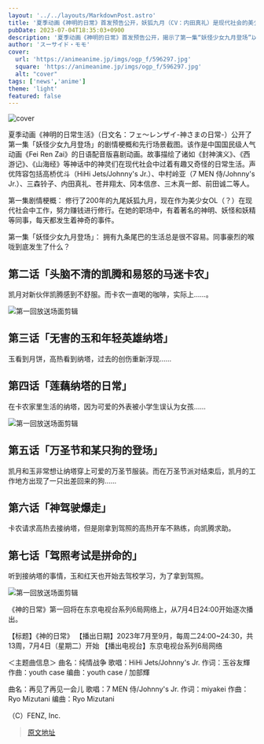 ```yaml
---
layout: '../../layouts/MarkdownPost.astro'
title: '夏季动画《神明的日常》首发预告公开，妖狐九月（CV：内田真礼）是现代社会的美少女OL？'
pubDate: 2023-07-04T18:35:03+0900
description: '夏季动画《神明的日常》首发预告公开，揭示了第一集“妖怪少女九月登场”以及其他剧情概要和先行场景截图。'
author: 'スーサイド・モモ'
cover:
  url: 'https://animeanime.jp/imgs/ogp_f/596297.jpg'
  square: 'https://animeanime.jp/imgs/ogp_f/596297.jpg'
  alt: "cover"
tags: ['news','anime']
theme: 'light'
featured: false
---
```


![cover](https://animeanime.jp/imgs/ogp_f/596297.jpg)

夏季动画《神明的日常生活》（日文名：フェ～レンザイ-神さまの日常-）公开了第一集「妖怪少女九月登场」的剧情梗概和先行场景截图。该作是中国国民级人气动画《Fei Ren Zai》的日语配音版喜剧动画。故事描绘了诸如《封神演义》、《西游记》、《山海经》等神话中的神灵们在现代社会中过着有趣又奇怪的日常生活。声优阵容包括高桥优斗（HiHi Jets/Johnny's Jr.）、中村岭亚（7 MEN 侍/Johnny's Jr.）、三森铃子、内田真礼、苍井翔太、冈本信彦、三木真一郎、前田诚二等人。

第一集剧情梗概：
修行了200年的九尾妖狐九月，现在作为美少女OL（？）在现代社会中工作，努力赚钱进行修行。在她的职场中，有着著名的神明、妖怪和妖精等同事，每天都发生着神奇的事件。

第一集「妖怪少女九月登场」：
拥有九条尾巴的生活总是很不容易。同事豪烈的喉咙到底发生了什么？
## 第二话「头脑不清的凯腾和易怒的马迷卡农」

凯月对新伙伴凯腾感到不舒服。而卡农一直喝的咖啡，实际上……。

![第一回放送场面剪辑](https://animeanime.jp/imgs/zoom/596295.jpg)

## 第三话「无害的玉和年轻英雄纳塔」

玉看到月饼，高热看到纳塔，过去的创伤重新浮现……

## 第四话「莲藕纳塔的日常」

在卡农家里生活的纳塔，因为可爱的外表被小学生误认为女孩……

![第一回放送场面剪辑](https://animeanime.jp/imgs/zoom/596293.jpg)

## 第五话「万圣节和某只狗的登场」

凯月和玉非常想让纳塔穿上可爱的万圣节服装。而在万圣节派对结束后，凯月的工作地方出现了一只出差回来的狗……

## 第六话「神驾驶爆走」

卡农请求高热去接纳塔，但是刚拿到驾照的高热开车不熟练，向凯腾求助。

## 第七话「驾照考试是拼命的」

听到接纳塔的事情，玉和红天也开始去驾校学习，为了拿到驾照。

![第一回放送场面剪辑](https://animeanime.jp/imgs/zoom/596294.jpg)

《神的日常》第一回将在东京电视台系列6局网络上，从7月4日24:00开始逐次播出。

【标题】《神的日常》
【播出日期】2023年7月至9月，每周二24:00~24:30，共13周，7月4日（星期二）开始
【播出电视台】东京电视台系列6局网络

＜主题曲信息＞
曲名：纯情战争
歌唱：HiHi Jets/Johnny's Jr.
作词：玉谷友輝
作曲：youth case
编曲：youth case / 加部輝

曲名：再见了再见一会儿
歌唱：7 MEN 侍/Johnny's Jr.
作词：miyakei
作曲：Ryo Mizutani
编曲：Ryo Mizutani

（C）FENZ, Inc.

>[原文地址](https://animeanime.jp/article/2023/07/04/78357.html)  